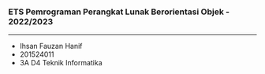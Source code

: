 ### ETS Pemrograman Perangkat Lunak Berorientasi Objek - 2022/2023
---
- Ihsan Fauzan Hanif
- 201524011
- 3A D4 Teknik Informatika